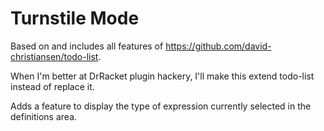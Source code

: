 Turnstile Mode
==========================

Based on and includes all features of https://github.com/david-christiansen/todo-list.

When I'm better at DrRacket plugin hackery, I'll make this extend todo-list
instead of replace it.

Adds a feature to display the type of expression currently selected in the definitions area.

<!--
This Racket package contains a DrRacket tool that displays a list of the unwritten parts of a program, as determined by the macros that implement those unwritten parts, as well as providing opportunities to write the unfinished parts of the program with compiler support.

In particular, when Check Syntax finds a syntax object during expansion with the `'todo` syntax property, then it considers that syntax object to be an incomplete program. After expansion, a panel pops up with a list of tasks to be completed. When it finds an object with the `'editing-command` property mapped to a description of the editing command, then the editing commands are provided in a DrRacket right-click menu.

An editing command is an instance of the following prefab struct:
```
(struct command (name module-path function arguments) #:prefab)
```
The `name` is a string to be shown to users in a menu, the `module-path` will be loaded with `dynamic-require` to find the implementation of the command, and `function` (which must be provided by the module) will be called with `arguments`. If it returns a string, then the string is used to replace the region that was clicked on. Additionally, if `function` accepts the following keyword arguments, then they will be provided as well: `#:string` contains the string of the region on which the command was placed, `#:definitions` is the definitions window, `#:editor` is the text editor object in which the command was called, and `#:file` the path to the file being edited.

More control over both the contents of TODO items and placement of both TODO list items and editing commands is available for those with advanced needs. For more information, please consult the [docs](https://docs.racket-lang.org/todo-list/index.html).

This tool is intended for use with cooperating languages, especially statically typed languages and proof assistants. It is inspired by the hole list in the [Agda](http://wiki.portal.chalmers.se/agda/pmwiki.php) mode for Emacs as well as the ability of users to add interactive commands to Lean's interactions.

If you're interested in adding holes to your own language, then this tool is worth a try. To use it, run `rack pkg install -n todo-list` in the directory where it is checked out. Then, in DrRacket, open `demo.rkt` for a demonstration of editing commands and incomplete programs.

I'm interested in feedback from authors of languages with holes on what kinds of customization will make this tool more useful.


## Screenshots
![Screenshot of Racket with a todo list](demo.png)

## Thanks

The code that interacts with Check Syntax is based on [refactoring tool code from an LWC 2016 paper](https://github.com/dfeltey/lwc2016) that describes an implementation of a small Java-like language in Racket. I would like to thank Daniel Feltey, Spencer P. Florence, Tim Knutson, Vincent St-Amour, Ryan Culpepper, Matthew Flatt, Robby Findler, and Matthias Felleisen for their great demo of what is possible in Racket!

-->
